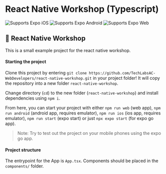 # React Native Workshop (Typescript)

<p>
  <!-- iOS -->
  <img alt="Supports Expo iOS" longdesc="Supports Expo iOS" src="https://img.shields.io/badge/iOS-4630EB.svg?style=flat-square&logo=APPLE&labelColor=999999&logoColor=fff" />
  <!-- Android -->
  <img alt="Supports Expo Android" longdesc="Supports Expo Android" src="https://img.shields.io/badge/Android-4630EB.svg?style=flat-square&logo=ANDROID&labelColor=A4C639&logoColor=fff" />
  <!-- Web -->
  <img alt="Supports Expo Web" longdesc="Supports Expo Web" src="https://img.shields.io/badge/web-4630EB.svg?style=flat-square&logo=GOOGLE-CHROME&labelColor=4285F4&logoColor=fff" />
</p>

## 🚀 React Native Workshop

This is a small example project for the react native workshop.

#### Starting the project

Clone this project by entering `git clone
https://github.com/TechLabsAC-WebDevelopers/react-native-workshop.git` in your
project folder! It will copy the repository into a new folder
`react-native-workshop`.

Change directory (`cd`) to the new folder (`react-native-workshop`) and install
dependencies using `npm i`.

From here, you can start your project with either `npm run web` (web app), `npm
run android` (android app, requires emulator), `npm run ios` (ios app, requires
emulator), `npm run start` (expo start) or just `npx expo start` (for expo go
app).

>Note: Try to test out the project on your mobile phones using the expo go app.

#### Project structure

The entrypoint for the App is `App.tsx`. Components should be placed in the 
`components/` folder.
